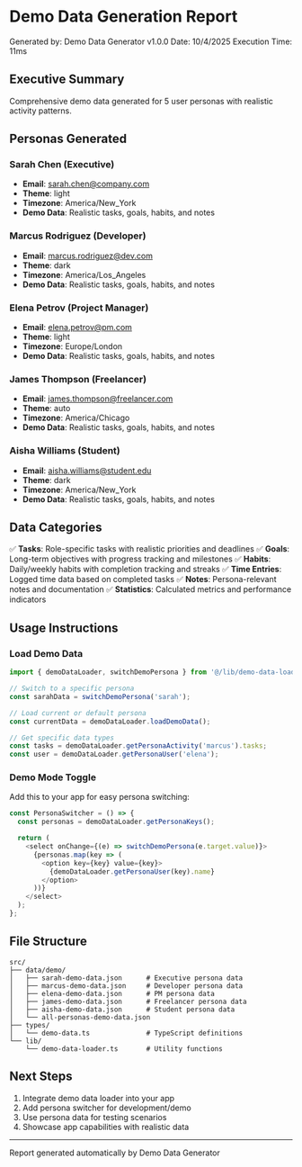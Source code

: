 # Demo Data Generation Report
Generated by: Demo Data Generator v1.0.0
Date: 10/4/2025
Execution Time: 11ms

## Executive Summary
Comprehensive demo data generated for 5 user personas with realistic activity patterns.

## Personas Generated

### Sarah Chen (Executive)
- **Email**: sarah.chen@company.com
- **Theme**: light
- **Timezone**: America/New_York
- **Demo Data**: Realistic tasks, goals, habits, and notes

### Marcus Rodriguez (Developer)
- **Email**: marcus.rodriguez@dev.com
- **Theme**: dark
- **Timezone**: America/Los_Angeles
- **Demo Data**: Realistic tasks, goals, habits, and notes

### Elena Petrov (Project Manager)
- **Email**: elena.petrov@pm.com
- **Theme**: light
- **Timezone**: Europe/London
- **Demo Data**: Realistic tasks, goals, habits, and notes

### James Thompson (Freelancer)
- **Email**: james.thompson@freelancer.com
- **Theme**: auto
- **Timezone**: America/Chicago
- **Demo Data**: Realistic tasks, goals, habits, and notes

### Aisha Williams (Student)
- **Email**: aisha.williams@student.edu
- **Theme**: dark
- **Timezone**: America/New_York
- **Demo Data**: Realistic tasks, goals, habits, and notes


## Data Categories
✅ **Tasks**: Role-specific tasks with realistic priorities and deadlines
✅ **Goals**: Long-term objectives with progress tracking and milestones
✅ **Habits**: Daily/weekly habits with completion tracking and streaks
✅ **Time Entries**: Logged time data based on completed tasks
✅ **Notes**: Persona-relevant notes and documentation
✅ **Statistics**: Calculated metrics and performance indicators

## Usage Instructions

### Load Demo Data
```typescript
import { demoDataLoader, switchDemoPersona } from '@/lib/demo-data-loader';

// Switch to a specific persona
const sarahData = switchDemoPersona('sarah');

// Load current or default persona
const currentData = demoDataLoader.loadDemoData();

// Get specific data types
const tasks = demoDataLoader.getPersonaActivity('marcus').tasks;
const user = demoDataLoader.getPersonaUser('elena');
```

### Demo Mode Toggle
Add this to your app for easy persona switching:
```typescript
const PersonaSwitcher = () => {
  const personas = demoDataLoader.getPersonaKeys();

  return (
    <select onChange={(e) => switchDemoPersona(e.target.value)}>
      {personas.map(key => (
        <option key={key} value={key}>
          {demoDataLoader.getPersonaUser(key).name}
        </option>
      ))}
    </select>
  );
};
```

## File Structure
```
src/
├── data/demo/
│   ├── sarah-demo-data.json      # Executive persona data
│   ├── marcus-demo-data.json     # Developer persona data
│   ├── elena-demo-data.json      # PM persona data
│   ├── james-demo-data.json      # Freelancer persona data
│   ├── aisha-demo-data.json      # Student persona data
│   └── all-personas-demo-data.json
├── types/
│   └── demo-data.ts              # TypeScript definitions
└── lib/
    └── demo-data-loader.ts       # Utility functions
```

## Next Steps
1. Integrate demo data loader into your app
2. Add persona switcher for development/demo
3. Use persona data for testing scenarios
4. Showcase app capabilities with realistic data

---
Report generated automatically by Demo Data Generator
